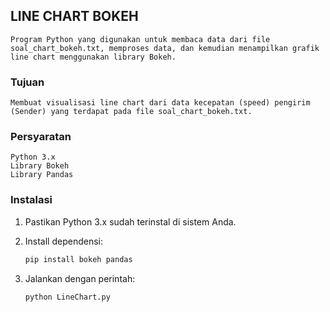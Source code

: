 ## LINE CHART BOKEH
    Program Python yang digunakan untuk membaca data dari file soal_chart_bokeh.txt, memproses data, dan kemudian menampilkan grafik line chart menggunakan library Bokeh.
    
### Tujuan
    Membuat visualisasi line chart dari data kecepatan (speed) pengirim (Sender) yang terdapat pada file soal_chart_bokeh.txt.

### Persyaratan
    Python 3.x
    Library Bokeh
    Library Pandas

### Instalasi

1. Pastikan Python 3.x sudah terinstal di sistem Anda.

2. Install dependensi:
    ```bash
    pip install bokeh pandas
    ```

3. Jalankan dengan perintah:
    ```bash
    python LineChart.py